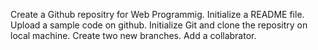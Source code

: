Create a Github repositry for Web Programmig.
Initialize a README file.
Upload a sample code on github.
Initialize Git and clone the repositry on local machine.
Create two new branches.
Add a collabrator.
